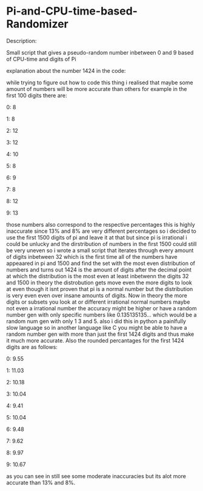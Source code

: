 # Pi-and-CPU-time-based-Randomizer
Description:

Small script that gives a pseudo-random number inbetween 0 and 9 based of CPU-time and digits of Pi


explanation about the number 1424 in the code:

while trying to figure out how to code this thing i realised that maybe some amount of numbers will be more accurate than others for example in the first 100 digits there are:


0: 8

1: 8

2: 12

3: 12

4: 10

5: 8

6: 9

7: 8

8: 12

9: 13


those numbers also correspond to the respective percentages this is highly inaccurate since 13% and 8% are very different percentages so i decided to use the first 1500 digits of pi and leave it at that but since pi is irrational i could be unlucky and the dirstribution of numbers in the first 1500 could still be very uneven so i wrote a small script that iterates through every amount of digits inbetween 32 which is the first time all of the numbers have appeaared in pi and 1500 and find the set with the most even distribution of numbers and turns out 1424 is the amount of digits after the decimal point at which the distribution is the most even at least inbetwenn the digits 32 and 1500 in theory the distrobution gets move even the more digits to look at even though it isnt proven that pi is a normal number but the distribution is very even even over insane amounts of digits.
Now in theory the more digits or subsets you look at or different irrational normal numbers maybe not even a irrational number the accuracy might be higher or have a random number gen with only specific numbers like 0.135135135... which would be a random num gen with only 1 3 and 5. also i did this in python a painlfully slow language so in another language like C you might be able to have a random number gen with more than just the first 1424 digits and thus make it much more accurate. Also the rounded percantages for the first 1424 digits are as follows:


0: 9.55

1: 11.03

2: 10.18

3: 10.04

4: 9.41

5: 10.04

6: 9.48

7: 9.62

8: 9.97

9: 10.67


as you can see in still see some moderate inaccuracies but its alot more accurate than 13% and 8%.
